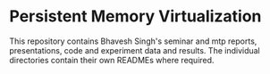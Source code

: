 # Persistent Memory Virtualization
This repository contains Bhavesh Singh's seminar and mtp reports, presentations, code and experiment data and results. The individual directories contain their own READMEs where required.

